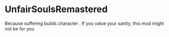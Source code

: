 # UnfairSoulsRemastered
Because suffering builds character . If you value your sanity, this mod might not be for you
